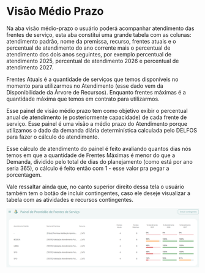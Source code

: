 # Visão Médio Prazo

Na aba visão médio-prazo o usuário poderá acompanhar atendimento das frentes de serviço, esta aba constitui uma grande tabela com as colunas: atendimento padrão, nome da premissa, recurso, frentes atuais e o percentual de atendimento do ano corrente mais o percentual de atendimento dos dois anos seguintes, por exemplo percentual de atendimento 2025, percentual de atendimento 2026 e percentual de atendimento 2027.

Frentes Atuais é a quantidade de serviços que temos disponíveis no momento para utilizarmos no Atendimento (esse dado vem da Disponibilidade da Árvore de Recursos). Enquanto frentes máximas é a quantidade máxima que temos em contrato para utilizarmos.

Esse painel de visão médio prazo tem como objetivo exibir o percentual anual de atendimento (e posteriormente capacidade) de cada frente de serviço. Esse painel é uma visão a médio prazo do Atendimento porque utilizamos o dado da demanda diária determinística calculada pelo DELFOS para fazer o cálculo do atendimento. 

Esse cálculo de atendimento do painel é feito avaliando quantos dias nós temos em que a quantidade de Frentes Máximas é menor do que a Demanda, dividido pelo total de dias do planejamento (como está por ano seria 365), o cálculo é feito então com 1 - esse valor pra pegar a porcentagem.

Vale ressaltar ainda que, no canto superior direito dessa tela o usuário também tem o botão de incluir contingentes, caso ele deseje visualizar a tabela com as atividades e recursos contingentes.

![alt text](image-12.png)
